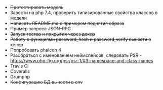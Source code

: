 * ~~Протестировать модель~~
* Завести на php 7.4, проверить типизированные свойства классов в модели
* ~~Написать README.md с примером поднятия образа~~
* ~~Пример запроса JSON-RPC~~
* ~~Запуск тестов и покрытия через докер~~
* ~~Работу с функциями password_hash и password_verify вынести в хелер~~
* Попробовать phalcon 4
* Разобраться с именованием неймспейсов, следовать PSR - https://www.php-fig.org/psr/psr-1/#3-namespace-and-class-names
* Travis CI
* Coveralls
* Grumphp
* ~~Конфигурацию БД вынести в env~~
